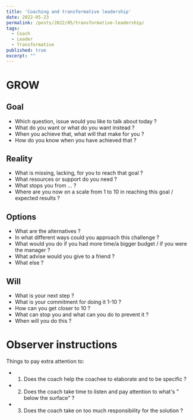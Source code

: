 ```yaml
---
title: 'Coaching and transformative leadership'
date: 2022-05-23
permalink: /posts/2022/05/transformative-leadership/
tags:
  - Coach
  - Leader
  - Transformative
published: true
excerpt: ""
---
```

# GROW

## Goal
* Which question, issue would you like to talk about today ?
* What do you want or what do you want instead ?
* When you achieve that, what will that make for you ?
* How do you know when you have achieved that ?

## Reality
* What is missing, lacking, for you to reach that goal ?
* What resources or support do you need ?
* What stops you from ... ?
* Where are you now on a scale from 1 to 10 in reaching this goal / expected results ?

## Options
* What are the alternatives ?
* In what different ways could you approach this challenge ?
* What would you do if you had more time/a bigger budget / if you were the manager ?
* What advise would you give to a friend ?
* What else ?

## Will
* What is your next step ?
* What is your commitment for doing it 1-10 ?
* How can you get closer to 10 ?
* What can stop you and what can you do to prevent it ?
* When will you do this ?

# Observer instructions

Things to pay extra attention to:
* 1. Does the coach help the coachee to elaborate and to be specific ?
* 2. Does the coach take time to listen and pay attention to what's " below the surface" ?
* 3. Does the coach take on too much responsibility for the solution ?